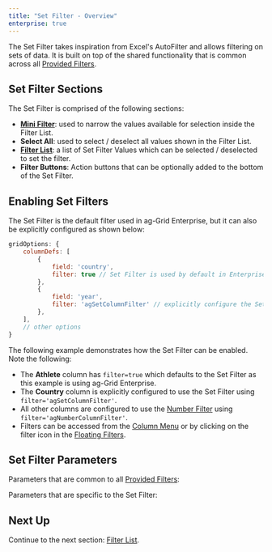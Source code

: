 ```yaml
---
title: "Set Filter - Overview"
enterprise: true
---
```


The Set Filter takes inspiration from Excel's AutoFilter and allows filtering on sets of data. It is built on top of the shared functionality that is common across all [Provided Filters](../javascript-grid-filter-provided/).

<image-caption src="filter-set/resources/set-filter.png" alt="Set Filter" width="28rem" centered="true"></image-caption>

## Set Filter Sections

The Set Filter is comprised of the following sections:

- **[Mini Filter](../filter-set-mini-filter/)**: used to narrow the values available for selection inside the Filter List.
- **Select All**: used to select / deselect all values shown in the Filter List.
- **[Filter List](../filter-set-filter-list/)**: a list of Set Filter Values which can be selected / deselected to set the filter.
- **Filter Buttons**: Action buttons that can be optionally added to the bottom of the Set Filter.

## Enabling Set Filters

The Set Filter is the default filter used in ag-Grid Enterprise, but it can also be explicitly configured as shown below:

```js
gridOptions: {
    columnDefs: [
        {
            field: 'country',
            filter: true // Set Filter is used by default in Enterprise version
        },
        {
            field: 'year',
            filter: 'agSetColumnFilter' // explicitly configure the Set Filter
        },
    ],
    // other options
}
```


The following example demonstrates how the Set Filter can be enabled. Note the following:

- The **Athlete** column has `filter=true` which defaults to the Set Filter as this example is using ag-Grid Enterprise.
- The **Country** column is explicitly configured to use the Set Filter using `filter='agSetColumnFilter'`.
- All other columns are configured to use the [Number Filter](../filter-number/) using `filter='agNumberColumnFilter'`.
- Filters can be accessed from the [Column Menu](../column-menu/) or by clicking on the filter icon in the [Floating Filters](../floating-filters/).

<grid-example title='Enabling Set Filters' name='enabling-set-filters' type='generated' options='{ "enterprise": true, "exampleHeight": 565, "modules": ["clientside", "setfilter", "menu", "columnpanel"] }'></grid-example>

## Set Filter Parameters

Parameters that are common to all [Provided Filters](../filter-provided/):

<api-documentation source='filter-provided/resources/providedFilters.json' section='filterParams'></api-documentation>


Parameters that are specific to the Set Filter:

<api-documentation source='filter-set/resources/setFilterParams.json' section='filterParams'></api-documentation>

## Next Up


Continue to the next section: [Filter List](../filter-set-filter-list).
